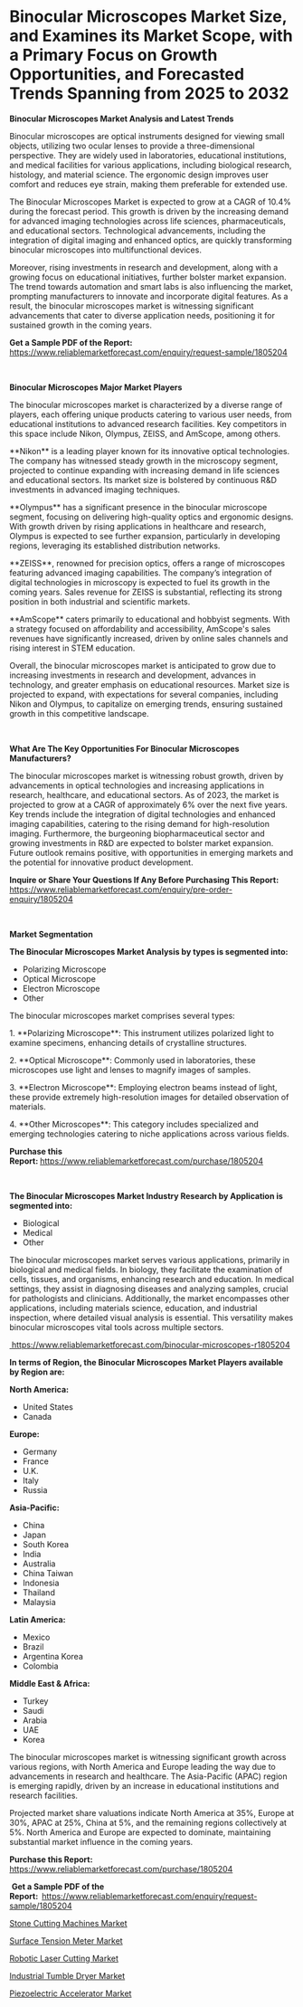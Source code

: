 <p><h1>Binocular Microscopes Market Size, and Examines its Market Scope, with a Primary Focus on Growth Opportunities, and Forecasted Trends Spanning from 2025 to 2032</h1></p><p><strong>Binocular Microscopes Market Analysis and Latest Trends</strong></p>
<p><p>Binocular microscopes are optical instruments designed for viewing small objects, utilizing two ocular lenses to provide a three-dimensional perspective. They are widely used in laboratories, educational institutions, and medical facilities for various applications, including biological research, histology, and material science. The ergonomic design improves user comfort and reduces eye strain, making them preferable for extended use.</p><p>The Binocular Microscopes Market is expected to grow at a CAGR of 10.4% during the forecast period. This growth is driven by the increasing demand for advanced imaging technologies across life sciences, pharmaceuticals, and educational sectors. Technological advancements, including the integration of digital imaging and enhanced optics, are quickly transforming binocular microscopes into multifunctional devices.</p><p>Moreover, rising investments in research and development, along with a growing focus on educational initiatives, further bolster market expansion. The trend towards automation and smart labs is also influencing the market, prompting manufacturers to innovate and incorporate digital features. As a result, the binocular microscopes market is witnessing significant advancements that cater to diverse application needs, positioning it for sustained growth in the coming years.</p></p>
<p><strong>Get a Sample PDF of the Report:&nbsp;</strong> <a href="https://www.reliablemarketforecast.com/enquiry/request-sample/1805204?utm_campaign=1890&utm_medium=2&utm_source=Github&utm_content=ia&utm_term=08042025&utm_id=binocular-microscopes">https://www.reliablemarketforecast.com/enquiry/request-sample/1805204</a></p>
<p>&nbsp;</p>
<p><strong>Binocular Microscopes Major Market Players</strong></p>
<p><p>The binocular microscopes market is characterized by a diverse range of players, each offering unique products catering to various user needs, from educational institutions to advanced research facilities. Key competitors in this space include Nikon, Olympus, ZEISS, and AmScope, among others.</p><p>**Nikon** is a leading player known for its innovative optical technologies. The company has witnessed steady growth in the microscopy segment, projected to continue expanding with increasing demand in life sciences and educational sectors. Its market size is bolstered by continuous R&D investments in advanced imaging techniques.</p><p>**Olympus** has a significant presence in the binocular microscope segment, focusing on delivering high-quality optics and ergonomic designs. With growth driven by rising applications in healthcare and research, Olympus is expected to see further expansion, particularly in developing regions, leveraging its established distribution networks.</p><p>**ZEISS**, renowned for precision optics, offers a range of microscopes featuring advanced imaging capabilities. The company’s integration of digital technologies in microscopy is expected to fuel its growth in the coming years. Sales revenue for ZEISS is substantial, reflecting its strong position in both industrial and scientific markets.</p><p>**AmScope** caters primarily to educational and hobbyist segments. With a strategy focused on affordability and accessibility, AmScope's sales revenues have significantly increased, driven by online sales channels and rising interest in STEM education.</p><p>Overall, the binocular microscopes market is anticipated to grow due to increasing investments in research and development, advances in technology, and greater emphasis on educational resources. Market size is projected to expand, with expectations for several companies, including Nikon and Olympus, to capitalize on emerging trends, ensuring sustained growth in this competitive landscape.</p></p>
<p>&nbsp;</p>
<p><strong>What Are The Key Opportunities For Binocular Microscopes Manufacturers?</strong></p>
<p><p>The binocular microscopes market is witnessing robust growth, driven by advancements in optical technologies and increasing applications in research, healthcare, and educational sectors. As of 2023, the market is projected to grow at a CAGR of approximately 6% over the next five years. Key trends include the integration of digital technologies and enhanced imaging capabilities, catering to the rising demand for high-resolution imaging. Furthermore, the burgeoning biopharmaceutical sector and growing investments in R&D are expected to bolster market expansion. Future outlook remains positive, with opportunities in emerging markets and the potential for innovative product development.</p></p>
<p><strong>Inquire or Share Your Questions If Any Before Purchasing This Report:</strong> <a href="https://www.reliablemarketforecast.com/enquiry/pre-order-enquiry/1805204?utm_campaign=1890&utm_medium=2&utm_source=Github&utm_content=ia&utm_term=08042025&utm_id=binocular-microscopes">https://www.reliablemarketforecast.com/enquiry/pre-order-enquiry/1805204</a></p>
<p>&nbsp;</p>
<p><strong>Market Segmentation</strong></p>
<p><strong>The Binocular Microscopes Market Analysis by types is segmented into:</strong></p>
<p><ul><li>Polarizing Microscope</li><li>Optical Microscope</li><li>Electron Microscope</li><li>Other</li></ul></p>
<p><p>The binocular microscopes market comprises several types: </p><p>1. **Polarizing Microscope**: This instrument utilizes polarized light to examine specimens, enhancing details of crystalline structures. </p><p>2. **Optical Microscope**: Commonly used in laboratories, these microscopes use light and lenses to magnify images of samples. </p><p>3. **Electron Microscope**: Employing electron beams instead of light, these provide extremely high-resolution images for detailed observation of materials. </p><p>4. **Other Microscopes**: This category includes specialized and emerging technologies catering to niche applications across various fields.</p></p>
<p><strong>Purchase this Report:&nbsp;</strong><a href="https://www.reliablemarketforecast.com/purchase/1805204?utm_campaign=1890&utm_medium=2&utm_source=Github&utm_content=ia&utm_term=08042025&utm_id=binocular-microscopes">https://www.reliablemarketforecast.com/purchase/1805204</a></p>
<p>&nbsp;</p>
<p><strong>The Binocular Microscopes Market Industry Research by Application is segmented into:</strong></p>
<p><ul><li>Biological</li><li>Medical</li><li>Other</li></ul></p>
<p><p>The binocular microscopes market serves various applications, primarily in biological and medical fields. In biology, they facilitate the examination of cells, tissues, and organisms, enhancing research and education. In medical settings, they assist in diagnosing diseases and analyzing samples, crucial for pathologists and clinicians. Additionally, the market encompasses other applications, including materials science, education, and industrial inspection, where detailed visual analysis is essential. This versatility makes binocular microscopes vital tools across multiple sectors.</p></p>
<p><a href="https://www.reliablemarketforecast.com/binocular-microscopes-r1805204?utm_campaign=1890&utm_medium=2&utm_source=Github&utm_content=ia&utm_term=08042025&utm_id=binocular-microscopes">&nbsp;https://www.reliablemarketforecast.com/binocular-microscopes-r1805204</a></p>
<p><strong>In terms of Region, the Binocular Microscopes Market Players available by Region are:</strong></p>
<p>
    <p> <strong> North America: </strong>
        <ul>
            <li>United States</li>
            <li>Canada</li>
        </ul>
        </p> 
    <p> <strong> Europe: </strong>
        <ul>
            <li>Germany</li>
            <li>France</li>
            <li>U.K.</li>
            <li>Italy</li>
            <li>Russia</li>
        </ul>
        </p> 
    <p> <strong> Asia-Pacific: </strong>
        <ul>
            <li>China</li>
            <li>Japan</li>
            <li>South Korea</li>
            <li>India</li>
            <li>Australia</li>
            <li>China Taiwan</li>
            <li>Indonesia</li>
            <li>Thailand</li>
            <li>Malaysia</li>
        </ul>
        </p> 
    <p> <strong> Latin America: </strong>
        <ul>
            <li>Mexico</li>
            <li>Brazil</li>
            <li>Argentina Korea</li>
            <li>Colombia</li>
        </ul>
        </p> 
    <p> <strong> Middle East & Africa: </strong>
        <ul>
            <li>Turkey</li>
            <li>Saudi</li>
            <li>Arabia</li>
            <li>UAE</li>
            <li>Korea</li>
        </ul>
    </p>
    </p>
<p><p>The binocular microscopes market is witnessing significant growth across various regions, with North America and Europe leading the way due to advancements in research and healthcare. The Asia-Pacific (APAC) region is emerging rapidly, driven by an increase in educational institutions and research facilities. </p><p>Projected market share valuations indicate North America at 35%, Europe at 30%, APAC at 25%, China at 5%, and the remaining regions collectively at 5%. North America and Europe are expected to dominate, maintaining substantial market influence in the coming years.</p></p>
<p><strong>Purchase this Report: </strong><a href="https://www.reliablemarketforecast.com/purchase/1805204?utm_campaign=1890&utm_medium=2&utm_source=Github&utm_content=ia&utm_term=08042025&utm_id=binocular-microscopes">https://www.reliablemarketforecast.com/purchase/1805204</a></p>
<p>&nbsp;<strong>Get a Sample PDF of the Report:&nbsp;&nbsp;</strong><a href="https://www.reliablemarketforecast.com/enquiry/request-sample/1805204?utm_campaign=1890&utm_medium=2&utm_source=Github&utm_content=ia&utm_term=08042025&utm_id=binocular-microscopes">https://www.reliablemarketforecast.com/enquiry/request-sample/1805204</a></p>
<p><strong></strong></p>
<p><p><a href="https://github.com/aijazdeitzbq/Market-Research-Report-List-1/blob/main/stone-cutting-machines-market.md?utm_campaign=1890&utm_medium=2&utm_source=Github&utm_content=ia&utm_term=08042025&utm_id=binocular-microscopes">Stone Cutting Machines Market</a></p><p><a href="https://github.com/owaysusing/Market-Research-Report-List-1/blob/main/surface-tension-meter-market.md?utm_campaign=1890&utm_medium=2&utm_source=Github&utm_content=ia&utm_term=08042025&utm_id=binocular-microscopes">Surface Tension Meter Market</a></p><p><a href="https://github.com/monacaquddus/Market-Research-Report-List-1/blob/main/robotic-laser-cutting-market.md?utm_campaign=1890&utm_medium=2&utm_source=Github&utm_content=ia&utm_term=08042025&utm_id=binocular-microscopes">Robotic Laser Cutting Market</a></p><p><a href="https://github.com/gambokaiohjr/Market-Research-Report-List-1/blob/main/industrial-tumble-dryer-market.md?utm_campaign=1890&utm_medium=2&utm_source=Github&utm_content=ia&utm_term=08042025&utm_id=binocular-microscopes">Industrial Tumble Dryer Market</a></p><p><a href="https://github.com/mgapeak/Market-Research-Report-List-1/blob/main/piezoelectric-accelerator-market.md?utm_campaign=1890&utm_medium=2&utm_source=Github&utm_content=ia&utm_term=08042025&utm_id=binocular-microscopes">Piezoelectric Accelerator Market</a></p></p>